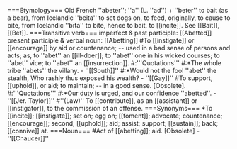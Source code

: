 ===Etymology===
Old French ''abeter''; ''a'' (L. ''ad'') + ''beter'' to bait (as a bear), from Icelandic ''beita'' to set dogs on, to feed, originally, to cause to bite, from Icelandic ''b&imacr;ta'' to bite, hence to bait, to [[incite]]. See [[Bait]], [[Bet]].
===Transitive verb===
imperfect & past participle: [[Abetted]]<br>
present participle & verbal noun:  [[Abetting]] 
#To [[instigate]] or [[encourage]] by aid or countenance; -- used in a bad sense of persons and acts; as, to ''abet'' an [[ill-doer]]; to ''abet'' one in his wicked courses; to ''abet'' vice; to ''abet'' an [[insurrection]].
#:'''Quotations'''
#:*The whole tribe ''abets'' the villany. - ''[[South]]''
#:*Would not the fool ''abet'' the stealth, Who rashly thus exposed his wealth? - ''[[Gay]]''
#To support, [[uphold]], or aid; to maintain; -- in a good sense. [Obsolete].
#:'''Quotations'''
#:*Our duty is urged, and our confidence ''abetted''. - ''[[Jer. Taylor]]''
#''(Law)'' To [[contribute]], as an [[assistant]] or [[instigator]], to the commission of an offense.
===Synonyms===
*To [[incite]]; [[instigate]]; set on; egg on; [[foment]]; advocate; countenance; [[encourage]]; second; [[uphold]]; aid; assist; support; [[sustain]]; back; [[connive]] at.
===Noun===
#Act of [[abetting]]; aid. [Obsolete] - ''[[Chaucer]]''